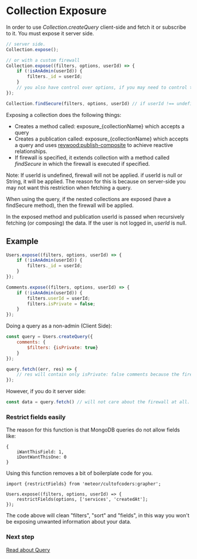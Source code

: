 Collection Exposure
===================

In order to use *Collection.createQuery* client-side and fetch it or subscribe to it. You must expose it server side.

```javascript
// server side.
Collection.expose();

// or with a custom firewall
Collection.expose((filters, options, userId) => {
    if (!isAnAdmin(userId)) {
        filters._id = userId;
    }
    // you also have control over options, if you may need to control the limits of data fetching.
});

Collection.findSecure(filters, options, userId) // if userId !== undefined, it will apply the firewall.
```

Exposing a collection does the following things:

- Creates a method called: exposure_{collectionName} which accepts a query
- Creates a publication called: exposure_{collectionName} which accepts a query and uses [reywood:publish-composite](https://atmospherejs.com/reywood/publish-composite) to achieve reactive relationships.
- If firewall is specified, it extends collection with a method called *findSecure* in which the firewall is executed if specified.

Note: If userId is undefined, firewall will not be applied. if userId is null or String, it will be applied.
The reason for this is because on server-side you may not want this restriction when fetching a query.

When using the query, if the nested collections are exposed (have a findSecure method), then the firewall will be applied.

In the exposed method and publication userId is passed when recursively fetching (or composing) the data.
If the user is not logged in, *userId* is null.

Example
-------

```javascript
Users.expose((filters, options, userId) => {
    if (!isAnAdmin(userId)) {
        filters._id = userId;
    }
});

Comments.expose((filters, options, userId) => {
    if (!isAnAdmin(userId)) {
        filters.userId = userId;
        filters.isPrivate = false;
    }
});
```

Doing a query as a non-admin (Client Side):

```javascript
const query = Users.createQuery({
    comments: {
        $filters: {isPrivate: true}
    }
});

query.fetch((err, res) => {
    // res will contain only isPrivate: false comments because the firewall will override the filters.
});
```

However, if you do it server side:
```javascript
const data = query.fetch() // will not care about the firewall at all.
```


### Restrict fields easily

The reason for this function is that MongoDB queries do not allow fields like:
```
{
    iWantThisField: 1,
    iDontWantThisOne: 0
}
```

Using this function removes a bit of boilerplate code for you.

```
import {restrictFields} from 'meteor/cultofcoders:grapher';

Users.expose((filters, options, userId) => {
    restrictFields(options, ['services', 'createdAt'];
});
```

The code above will clean "filters", "sort" and "fields", in this way you won't be exposing unwanted information about your data.

### Next step

[Read about Query](query.md)